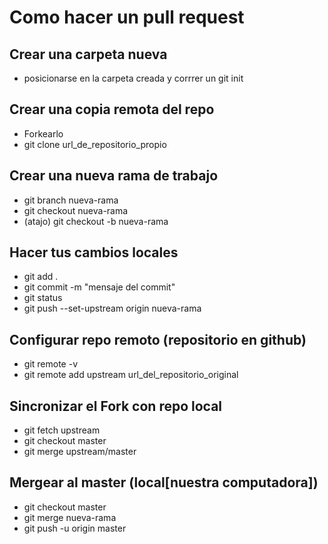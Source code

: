 # Como hacer un pull request

## Crear una carpeta nueva
- posicionarse en la carpeta creada y corrrer un git init

## Crear una copia remota del repo
- Forkearlo
- git clone url_de_repositorio_propio


## Crear una nueva rama de trabajo
- git branch nueva-rama
- git checkout nueva-rama
- (atajo) git checkout -b nueva-rama


## Hacer tus cambios locales
- git add .
- git commit -m "mensaje del commit"
- git status
- git push --set-upstream origin nueva-rama


## Configurar repo remoto (repositorio en github)
- git remote -v
- git remote add upstream url_del_repositorio_original


## Sincronizar el Fork con repo local
- git fetch upstream
- git checkout master
- git merge upstream/master


## Mergear al master (local[nuestra computadora])
- git checkout master
- git merge nueva-rama
- git push -u origin master